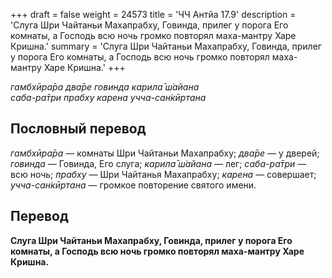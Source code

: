 +++
draft = false
weight = 24573
title = 'ЧЧ Антйа 17.9'
description = 'Слуга Шри Чайтаньи Махапрабху, Говинда, прилег у порога Его комнаты, а Господь всю ночь громко повторял маха-мантру Харе Кришна.'
summary = 'Слуга Шри Чайтаньи Махапрабху, Говинда, прилег у порога Его комнаты, а Господь всю ночь громко повторял маха-мантру Харе Кришна.'
+++

_гамбхӣра̄ра два̄ре говинда карила̄ ш́айана  
саба-ра̄три прабху карена учча-сан̇кӣртана_

## Пословный перевод

_гамбхӣра̄ра_ — комнаты Шри Чайтаньи Махапрабху; _два̄ре_ — у дверей; _говинда_ — Говинда, Его слуга; _карила̄_ _ш́айана_ — лег; _саба_\-_ра̄три_ — всю ночь; _прабху_ — Шри Чайтанья Махапрабху; _карена_ — совершает; _учча_\-_сан̇кӣртана_ — громкое повторение святого имени.

## Перевод

**Слуга Шри Чайтаньи Махапрабху, Говинда, прилег у порога Его комнаты, а Господь всю ночь громко повторял маха-мантру Харе Кришна.**

